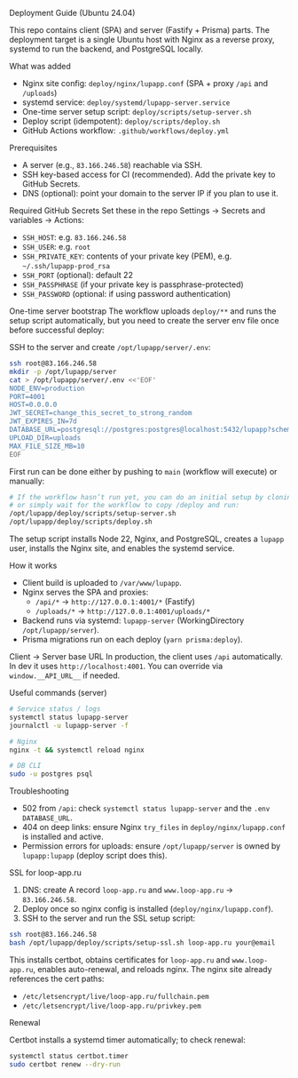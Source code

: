 Deployment Guide (Ubuntu 24.04)

This repo contains client (SPA) and server (Fastify + Prisma) parts. The deployment target is a single Ubuntu host with Nginx as a reverse proxy, systemd to run the backend, and PostgreSQL locally.

What was added

- Nginx site config: `deploy/nginx/lupapp.conf` (SPA + proxy `/api` and `/uploads`)
- systemd service: `deploy/systemd/lupapp-server.service`
- One-time server setup script: `deploy/scripts/setup-server.sh`
- Deploy script (idempotent): `deploy/scripts/deploy.sh`
- GitHub Actions workflow: `.github/workflows/deploy.yml`

Prerequisites

- A server (e.g., `83.166.246.58`) reachable via SSH.
- SSH key-based access for CI (recommended). Add the private key to GitHub Secrets.
- DNS (optional): point your domain to the server IP if you plan to use it.

Required GitHub Secrets
Set these in the repo Settings → Secrets and variables → Actions:

- `SSH_HOST`: e.g. `83.166.246.58`
- `SSH_USER`: e.g. `root`
- `SSH_PRIVATE_KEY`: contents of your private key (PEM), e.g. `~/.ssh/lupapp-prod_rsa`
- `SSH_PORT` (optional): default 22
- `SSH_PASSPHRASE` (if your private key is passphrase-protected)
- `SSH_PASSWORD` (optional: if using password authentication)

One-time server bootstrap
The workflow uploads `deploy/**` and runs the setup script automatically, but you need to create the server env file once before successful deploy:

SSH to the server and create `/opt/lupapp/server/.env`:

```bash
ssh root@83.166.246.58
mkdir -p /opt/lupapp/server
cat > /opt/lupapp/server/.env <<'EOF'
NODE_ENV=production
PORT=4001
HOST=0.0.0.0
JWT_SECRET=change_this_secret_to_strong_random
JWT_EXPIRES_IN=7d
DATABASE_URL=postgresql://postgres:postgres@localhost:5432/lupapp?schema=public
UPLOAD_DIR=uploads
MAX_FILE_SIZE_MB=10
EOF
```

First run can be done either by pushing to `main` (workflow will execute) or manually:

```bash
# If the workflow hasn’t run yet, you can do an initial setup by cloning the repo to /opt/lupapp
# or simply wait for the workflow to copy /deploy and run:
/opt/lupapp/deploy/scripts/setup-server.sh
/opt/lupapp/deploy/scripts/deploy.sh
```

The setup script installs Node 22, Nginx, and PostgreSQL, creates a `lupapp` user, installs the Nginx site, and enables the systemd service.

How it works

- Client build is uploaded to `/var/www/lupapp`.
- Nginx serves the SPA and proxies:
  - `/api/*` → `http://127.0.0.1:4001/*` (Fastify)
  - `/uploads/*` → `http://127.0.0.1:4001/uploads/*`
- Backend runs via systemd: `lupapp-server` (WorkingDirectory `/opt/lupapp/server`).
- Prisma migrations run on each deploy (`yarn prisma:deploy`).

Client → Server base URL
In production, the client uses `/api` automatically. In dev it uses `http://localhost:4001`. You can override via `window.__API_URL__` if needed.

Useful commands (server)

```bash
# Service status / logs
systemctl status lupapp-server
journalctl -u lupapp-server -f

# Nginx
nginx -t && systemctl reload nginx

# DB CLI
sudo -u postgres psql
```

Troubleshooting

- 502 from `/api`: check `systemctl status lupapp-server` and the `.env` `DATABASE_URL`.
- 404 on deep links: ensure Nginx `try_files` in `deploy/nginx/lupapp.conf` is installed and active.
- Permission errors for uploads: ensure `/opt/lupapp/server` is owned by `lupapp:lupapp` (deploy script does this).

SSL for loop-app.ru

1. DNS: create A record `loop-app.ru` and `www.loop-app.ru` → `83.166.246.58`.
2. Deploy once so nginx config is installed (`deploy/nginx/lupapp.conf`).
3. SSH to the server and run the SSL setup script:

```bash
ssh root@83.166.246.58
bash /opt/lupapp/deploy/scripts/setup-ssl.sh loop-app.ru your@email
```

This installs certbot, obtains certificates for `loop-app.ru` and `www.loop-app.ru`, enables auto-renewal, and reloads nginx. The nginx site already references the cert paths:

- `/etc/letsencrypt/live/loop-app.ru/fullchain.pem`
- `/etc/letsencrypt/live/loop-app.ru/privkey.pem`

Renewal

Certbot installs a systemd timer automatically; to check renewal:

```bash
systemctl status certbot.timer
sudo certbot renew --dry-run
```
